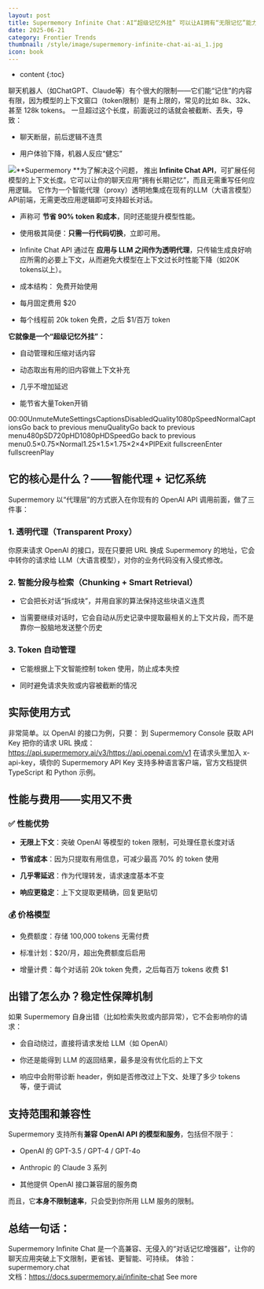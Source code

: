 ```yaml
---
layout: post
title: Supermemory Infinite Chat：AI“超级记忆外挂” 可以让AI拥有“无限记忆”能力
date: 2025-06-21
category: Frontier Trends
thumbnail: /style/image/supermemory-infinite-chat-ai-ai_1.jpg
icon: book
---
```

* content
{:toc}

聊天机器人（如ChatGPT、Claude等）有个很大的限制——它们能“记住”的内容有限，因为模型的上下文窗口（token限制）是有上限的，常见的比如 8k、32k、甚至 128k tokens。
一旦超过这个长度，前面说过的话就会被截断、丢失，导致：

- 聊天断层，前后逻辑不连贯

- 用户体验下降，机器人反应“健忘”

![](https://assets-v2.circle.so/vplpxb7gbqtpxx5l83tpup7139vn)**Supermemory **为了解决这个问题， 推出 **Infinite Chat API**，可扩展任何模型的上下文长度。它可以让你的聊天应用“拥有长期记忆”，而且无需重写任何应用逻辑。
它作为一个智能代理（proxy）透明地集成在现有的LLM（大语言模型） API前端，无需更改应用逻辑即可支持超长对话。

- 声称可 **节省 90% token 和成本**，同时还能提升模型性能。

- 使用极其简便：**只需一行代码切换**，立即可用。

- Infinite Chat API 通过在 **应用与 LLM 之间作为透明代理**，只传输生成良好响应所需的必要上下文，从而避免大模型在上下文过长时性能下降（如20K tokens以上）。

- 成本结构：
免费开始使用

- 每月固定费用 $20

- 每个线程前 20k token 免费，之后 $1/百万 token

**它就像是一个“超级记忆外挂”：**

- 自动管理和压缩对话内容

- 动态取出有用的旧内容做上下文补充

- 几乎不增加延迟

- 能节省大量Token开销

00:00UnmuteMuteSettingsCaptionsDisabledQuality1080pSpeedNormalCaptionsGo back to previous menuQualityGo back to previous menu480pSD720pHD1080pHDSpeedGo back to previous menu0.5×0.75×Normal1.25×1.5×1.75×2×4×PIPExit fullscreenEnter fullscreenPlay
## 它的核心是什么？——智能代理 + 记忆系统
Supermemory 以“代理层”的方式嵌入在你现有的 OpenAI API 调用前面，做了三件事：

### 1. **透明代理（Transparent Proxy）**
你原来请求 OpenAI 的接口，现在只要把 URL 换成 Supermemory 的地址，它会中转你的请求给 LLM（大语言模型），对你的业务代码没有入侵式修改。

### 2. **智能分段与检索（Chunking + Smart Retrieval）**

- 它会把长对话“拆成块”，并用自家的算法保持这些块语义连贯

- 当需要继续对话时，它会自动从历史记录中提取最相关的上下文片段，而不是靠你一股脑地发送整个历史

### 3. **Token 自动管理**

- 它能根据上下文智能控制 token 使用，防止成本失控

- 同时避免请求失败或内容被截断的情况

## 实际使用方式
非常简单。以 OpenAI 的接口为例，只要：
到 Supermemory Console 获取 API Key
把你的请求 URL 换成：https://api.supermemory.ai/v3/https://api.openai.com/v1
在请求头里加入 x-api-key，填你的 Supermemory API Key
支持多种语言客户端，官方文档提供 TypeScript 和 Python 示例。

## 性能与费用——实用又不贵

### ✅ 性能优势

- **无限上下文**：突破 OpenAI 等模型的 token 限制，可处理任意长度对话

- **节省成本**：因为只提取有用信息，可减少最高 70% 的 token 使用

- **几乎零延迟**：作为代理转发，请求速度基本不变

- **响应更稳定**：上下文提取更精确，回复更贴切

### 💰 价格模型

- 免费额度：存储 100,000 tokens 无需付费

- 标准计划：$20/月，超出免费额度后启用

- 增量计费：每个对话前 20k token 免费，之后每百万 tokens 收费 $1

## 出错了怎么办？稳定性保障机制
如果 Supermemory 自身出错（比如检索失败或内部异常），它不会影响你的请求：

- 会自动绕过，直接将请求发给 LLM（如 OpenAI）

- 你还是能得到 LLM 的返回结果，最多是没有优化后的上下文

- 响应中会附带诊断 header，例如是否修改过上下文、处理了多少 tokens 等，便于调试

## 支持范围和兼容性
Supermemory 支持所有**兼容 OpenAI API 的模型和服务**，包括但不限于：

- OpenAI 的 GPT-3.5 / GPT-4 / GPT-4o

- Anthropic 的 Claude 3 系列

- 其他提供 OpenAI 接口兼容层的服务商

而且，它**本身不限制速率**，只会受到你所用 LLM 服务的限制。

## 总结一句话：
Supermemory Infinite Chat 是一个高兼容、无侵入的“对话记忆增强器”，让你的聊天应用突破上下文限制，更省钱、更智能、可持续。
体验：supermemory.chat   
文档：https://docs.supermemory.ai/infinite-chat
See more